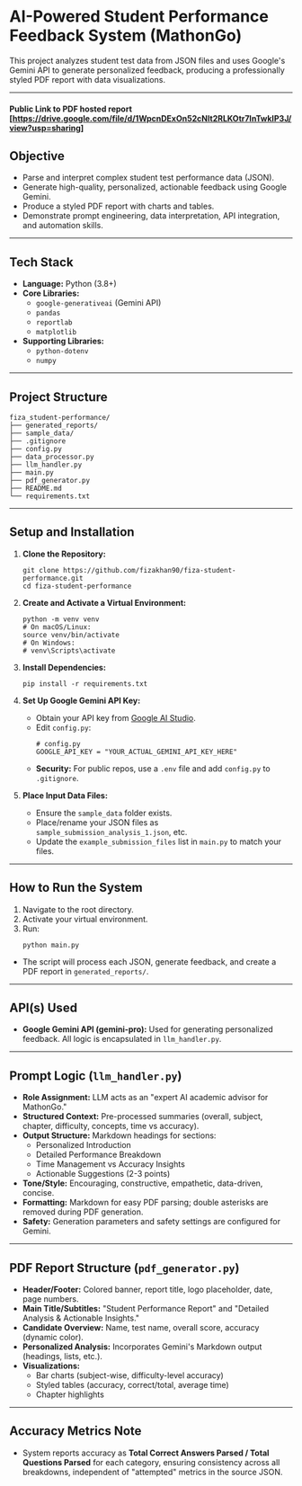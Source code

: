 # AI-Powered Student Performance Feedback System (MathonGo)

This project analyzes student test data from JSON files and uses Google's Gemini API to generate personalized feedback, producing a professionally styled PDF report with data visualizations.

---

####  Public Link to PDF hosted report [https://drive.google.com/file/d/1WpcnDExOn52cNIt2RLKOtr7lnTwkIP3J/view?usp=sharing]

## Objective

- Parse and interpret complex student test performance data (JSON).
- Generate high-quality, personalized, actionable feedback using Google Gemini.
- Produce a styled PDF report with charts and tables.
- Demonstrate prompt engineering, data interpretation, API integration, and automation skills.

---

## Tech Stack

- **Language:** Python (3.8+)
- **Core Libraries:**
  - `google-generativeai` (Gemini API)
  - `pandas`
  - `reportlab`
  - `matplotlib`
- **Supporting Libraries:**
  - `python-dotenv` 
  - `numpy` 

---

## Project Structure

```
fiza_student-performance/
├── generated_reports/
├── sample_data/
├── .gitignore
├── config.py
├── data_processor.py
├── llm_handler.py
├── main.py
├── pdf_generator.py
├── README.md
└── requirements.txt
```


---

## Setup and Installation

1. **Clone the Repository:**
    ```
    git clone https://github.com/fizakhan90/fiza-student-performance.git
    cd fiza-student-performance
    ```

2. **Create and Activate a Virtual Environment:**
    ```
    python -m venv venv
    # On macOS/Linux:
    source venv/bin/activate
    # On Windows:
    # venv\Scripts\activate
    ```

3. **Install Dependencies:**
    ```
    pip install -r requirements.txt
    ```

4. **Set Up Google Gemini API Key:**
    - Obtain your API key from [Google AI Studio](https://aistudio.google.com/app/apikey).
    - Edit `config.py`:
      ```
      # config.py
      GOOGLE_API_KEY = "YOUR_ACTUAL_GEMINI_API_KEY_HERE"
      ```
    - **Security:** For public repos, use a `.env` file and add `config.py` to `.gitignore`.

5. **Place Input Data Files:**
    - Ensure the `sample_data` folder exists.
    - Place/rename your JSON files as `sample_submission_analysis_1.json`, etc.
    - Update the `example_submission_files` list in `main.py` to match your files.

---

## How to Run the System

1. Navigate to the root directory.
2. Activate your virtual environment.
3. Run:
    ```
    python main.py
    ```
- The script will process each JSON, generate feedback, and create a PDF report in `generated_reports/`.

---

## API(s) Used

- **Google Gemini API (gemini-pro):** Used for generating personalized feedback. All logic is encapsulated in `llm_handler.py`.

---

## Prompt Logic (`llm_handler.py`)

- **Role Assignment:** LLM acts as an "expert AI academic advisor for MathonGo."
- **Structured Context:** Pre-processed summaries (overall, subject, chapter, difficulty, concepts, time vs accuracy).
- **Output Structure:** Markdown headings for sections:
  - Personalized Introduction
  - Detailed Performance Breakdown
  - Time Management vs Accuracy Insights
  - Actionable Suggestions (2-3 points)
- **Tone/Style:** Encouraging, constructive, empathetic, data-driven, concise.
- **Formatting:** Markdown for easy PDF parsing; double asterisks are removed during PDF generation.
- **Safety:** Generation parameters and safety settings are configured for Gemini.

---

## PDF Report Structure (`pdf_generator.py`)

- **Header/Footer:** Colored banner, report title, logo placeholder, date, page numbers.
- **Main Title/Subtitles:** "Student Performance Report" and "Detailed Analysis & Actionable Insights."
- **Candidate Overview:** Name, test name, overall score, accuracy (dynamic color).
- **Personalized Analysis:** Incorporates Gemini's Markdown output (headings, lists, etc.).
- **Visualizations:** 
  - Bar charts (subject-wise, difficulty-level accuracy)
  - Styled tables (accuracy, correct/total, average time)
  - Chapter highlights

---

## Accuracy Metrics Note

- System reports accuracy as **Total Correct Answers Parsed / Total Questions Parsed** for each category, ensuring consistency across all breakdowns, independent of "attempted" metrics in the source JSON.




